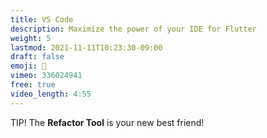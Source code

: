 ```yaml
---
title: VS Code
description: Maximize the power of your IDE for Flutter
weight: 5
lastmod: 2021-11-11T10:23:30-09:00
draft: false
emoji: 👶
vimeo: 336024941
free: true
video_length: 4:55
---
```


TIP! The **Refactor Tool** is your new best friend!
